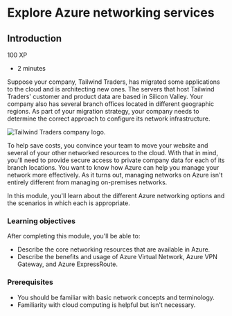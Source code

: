# Explore Azure networking services



## Introduction

100 XP

* 2 minutes

Suppose your company, Tailwind Traders, has migrated some applications to the cloud and is architecting new ones. The servers that host Tailwind Traders' customer and product data are based in Silicon Valley. Your company also has several branch offices located in different geographic regions. As part of your migration strategy, your company needs to determine the correct approach to configure its network infrastructure.

![Tailwind Traders company logo.](https://docs.microsoft.com/en-gb/learn/azure-fundamentals/shared/media/tailwind-traders-logo.png)

To help save costs, you convince your team to move your website and several of your other networked resources to the cloud. With that in mind, you'll need to provide secure access to private company data for each of its branch locations. You want to know how Azure can help you manage your network more effectively. As it turns out, managing networks on Azure isn't entirely different from managing on-premises networks.

In this module, you'll learn about the different Azure networking options and the scenarios in which each is appropriate.

### Learning objectives <a id="learning-objectives"></a>

After completing this module, you'll be able to:

* Describe the core networking resources that are available in Azure.
* Describe the benefits and usage of Azure Virtual Network, Azure VPN Gateway, and Azure ExpressRoute.

### Prerequisites <a id="prerequisites"></a>

* You should be familiar with basic network concepts and terminology.
* Familiarity with cloud computing is helpful but isn't necessary.

